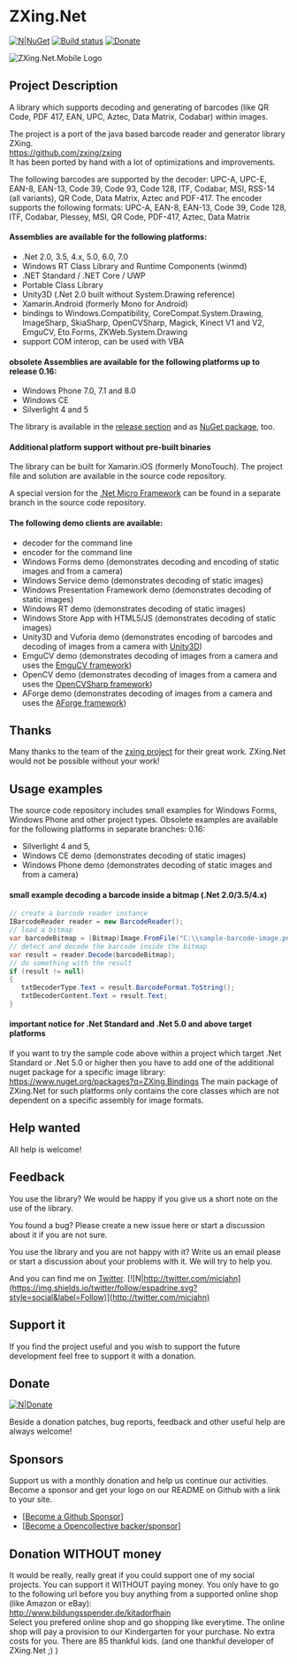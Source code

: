 # ZXing.Net 

[![N|NuGet](https://img.shields.io/nuget/v/ZXing.Net.svg)](https://www.nuget.org/packages/ZXing.Net/)
[![Build status](https://ci.appveyor.com/api/projects/status/49uvsxpw3ak9jtmm?svg=true)](https://ci.appveyor.com/project/MichaelJahn/zxing-net)
[![Donate](https://img.shields.io/badge/%F0%9F%92%99-Donate%20%2F%20Support%20Us-blue.svg)](#donate)

![ZXing.Net.Mobile Logo](https://raw.githubusercontent.com/micjahn/ZXing.Net/master/Icons/logo.jpg)

## Project Description
A library which supports decoding and generating of barcodes (like QR Code, PDF 417, EAN, UPC, Aztec, Data Matrix, Codabar) within images.

The project is a port of the java based barcode reader and generator library ZXing.  
https://github.com/zxing/zxing  
It has been ported by hand with a lot of optimizations and improvements.

The following barcodes are supported by the decoder:
UPC-A, UPC-E, EAN-8, EAN-13, Code 39, Code 93, Code 128, ITF, Codabar, MSI, RSS-14 (all variants), QR Code, Data Matrix, Aztec and PDF-417.
The encoder supports the following formats:
UPC-A, EAN-8, EAN-13, Code 39, Code 128, ITF, Codabar, Plessey, MSI, QR Code, PDF-417, Aztec, Data Matrix

#### Assemblies are available for the following platforms:

* .Net 2.0, 3.5, 4.x, 5.0, 6.0, 7.0
* Windows RT Class Library and Runtime Components (winmd)
* .NET Standard / .NET Core / UWP
* Portable Class Library
* Unity3D (.Net 2.0 built without System.Drawing reference)
* Xamarin.Android (formerly Mono for Android)
* bindings to Windows.Compatibility, CoreCompat.System.Drawing, ImageSharp, SkiaSharp, OpenCVSharp, Magick, Kinect V1 and V2, EmguCV, Eto.Forms, ZKWeb.System.Drawing
* support COM interop, can be used with VBA

#### obsolete Assemblies are available for the following platforms up to release 0.16:
* Windows Phone 7.0, 7.1 and 8.0
* Windows CE
* Silverlight 4 and 5

The library is available in the [release section](https://github.com/micjahn/ZXing.Net/releases) and as [NuGet package](https://www.nuget.org/packages/ZXing.Net/), too.

#### Additional platform support without pre-built binaries
The library can be built for Xamarin.iOS (formerly MonoTouch). The project file and solution are available in the source code repository.

A special version for the [.Net Micro Framework](http://www.microsoft.com/netmf/) can be found in a separate branch in the source code repository.

#### The following demo clients are available:

* decoder for the command line
* encoder for the command line
* Windows Forms demo (demonstrates decoding and encoding of static images and from a camera)
* Windows Service demo (demonstrates decoding of static images)
* Windows Presentation Framework demo (demonstrates decoding of static images)
* Windows RT demo (demonstrates decoding of static images)
* Windows Store App with HTML5/JS (demonstrates decoding of static images)
* Unity3D and Vuforia demo (demonstrates encoding of barcodes and decoding of images from a camera with [Unity3D](http://unity3d.com/))
* EmguCV demo (demonstrates decoding of images from a camera and uses the [EmguCV framework](http://www.emgu.com/))
* OpenCV demo (demonstrates decoding of images from a camera and uses the [OpenCVSharp framework](https://github.com/shimat/opencvsharp/))
* AForge demo (demonstrates decoding of images from a camera and uses the [AForge framework](http://www.aforgenet.com/))

## Thanks
Many thanks to the team of the [zxing project](https://github.com/zxing/zxing) for their great work. ZXing.Net would not be possible without your work!
## Usage examples
The source code repository includes small examples for Windows Forms, Windows Phone and other project types.
Obsolete examples are available for the following platforms in separate branches:
0.16: 
* Silverlight 4 and 5,
* Windows CE demo (demonstrates decoding of static images)
* Windows Phone demo (demonstrates decoding of static images and from a camera)

#### small example decoding a barcode inside a bitmap (.Net 2.0/3.5/4.x)
```csharp
// create a barcode reader instance
IBarcodeReader reader = new BarcodeReader();
// load a bitmap
var barcodeBitmap = (Bitmap)Image.FromFile("C:\\sample-barcode-image.png");
// detect and decode the barcode inside the bitmap
var result = reader.Decode(barcodeBitmap);
// do something with the result
if (result != null)
{
   txtDecoderType.Text = result.BarcodeFormat.ToString();
   txtDecoderContent.Text = result.Text;
}
```
#### important notice for .Net Standard and .Net 5.0 and above target platforms
If you want to try the sample code above within a project which target .Net Standard or .Net 5.0 or higher then you have to add one of the
additional nuget package for a specific image library: https://www.nuget.org/packages?q=ZXing.Bindings
The main package of ZXing.Net for such platforms only contains the core classes which are not dependent on a specific assembly for image formats.

## Help wanted
All help is welcome!
## Feedback
You use the library?
We would be happy if you give us a short note on the use of the library.

You found a bug?
Please create a new issue here or start a discussion about it if you are not sure.

You use the library and you are not happy with it?
Write us an email please or start a discussion about your problems with it. We will try to help you.

And you can find me on [Twitter](http://twitter.com/micjahn).
[![N|http://twitter.com/micjahn](https://img.shields.io/twitter/follow/espadrine.svg?style=social&label=Follow)](http://twitter.com/micjahn)
## Support it
If you find the project useful and you wish to support the future development feel free to support it with a donation.

## Donate

[![N|Donate](https://www.paypal.com/en_US/i/btn/btn_donateCC_LG_global.gif)](https://www.paypal.com/cgi-bin/webscr?cmd=_s-xclick&hosted_button_id=BYHN42UHPA86E)

Beside a donation patches, bug reports, feedback and other useful help are always welcome!

## Sponsors

Support us with a monthly donation and help us continue our activities. 
Become a sponsor and get your logo on our README on Github with a link to your site. 
* [[Become a Github Sponsor](https://github.com/sponsors/micjahn)]
* [[Become a Opencollective backer/sponsor](https://opencollective.com/zxingnet)]

## Donation WITHOUT money
It would be really, really great if you could support one of my social projects. You can support it WITHOUT paying money.
You only have to go to the following url before you buy anything from a supported online shop (like Amazon or eBay):  
http://www.bildungsspender.de/kitadorfhain  
Select you prefered online shop and go shopping like everytime. The online shop will pay a provision to our Kindergarten for your purchase. No extra costs for you. There are 85 thankful kids.
(and one thankful developer of ZXing.Net ;) )
